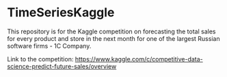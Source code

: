 # TimeSeriesKaggle

This repository is for the Kaggle competition on forecasting the total sales for every product and store in the next month for one of the largest Russian software firms - 1C Company.
 
Link to the competition: https://www.kaggle.com/c/competitive-data-science-predict-future-sales/overview